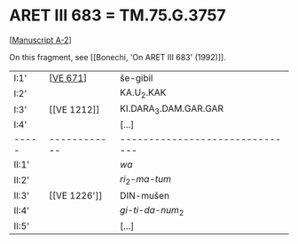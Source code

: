 # ARET III 683 = TM.75.G.3757

[[Manuscript A-2]]

On this fragment, see [[Bonechi, 'On ARET III 683' (1992)]].

|       |              |                                 |
| ----- | ------------ | ------------------------------- |
| I:1'  | [[VE 671]]   | še-gibil                        |
| I:2'  |              | KA.U<sub>2</sub>.KAK            |
| I:3'  | [[VE 1212]]  | KI.DARA<sub>3</sub>.DAM.GAR.GAR |
| I:4'  |              | [...]                           |
| ----- | ------------ | ------------------------------- |
| II:1' |              | *wa*                            |
| II:2' |              | *ri*<sub>2</sub>-*ma-tum*       |
| II:3' | [[VE 1226']] | DIN-mušen                       |
| II:4' |              | *gi-ti-da-num*<sub>2</sub>      |
| II:5' |              | [...]                           |

[//begin]: # "Autogenerated link references for markdown compatibility"
[Manuscript A-2]: <Manuscript A-2> "Manuscript A-2"
[VE 671]: <VE 671> "VE 671"
[//end]: # "Autogenerated link references"
